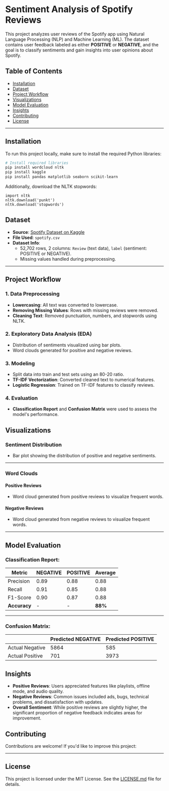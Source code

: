 # Sentiment Analysis of Spotify Reviews

This project analyzes user reviews of the Spotify app using Natural Language Processing (NLP) and Machine Learning (ML). The dataset contains user feedback labeled as either **POSITIVE** or **NEGATIVE**, and the goal is to classify sentiments and gain insights into user opinions about Spotify.

## Table of Contents
- [Installation](#installation)
- [Dataset](#dataset)
- [Project Workflow](#project-workflow)
- [Visualizations](#visualizations)
- [Model Evaluation](#model-evaluation)
- [Insights](#insights)
- [Contributing](#contributing)
- [License](#license)
---

## Installation
To run this project locally, make sure to install the required Python libraries:

```bash
# Install required libraries
pip install wordcloud nltk
pip install kaggle
pip install pandas matplotlib seaborn scikit-learn
```

Additionally, download the NLTK stopwords:
```
import nltk
nltk.download('punkt')
nltk.download('stopwords')
```

## Dataset
- **Source**: [Spotify Dataset on Kaggle](https://www.kaggle.com/datasets/alexandrakim2201/spotify-dataset)
- **File Used**: `spotify.csv`
- **Dataset Info**:
  - 52,702 rows, 2 columns: `Review` (text data), `label` (sentiment: POSITIVE or NEGATIVE).
  - Missing values handled during preprocessing.

---

## Project Workflow
### 1. **Data Preprocessing**
- **Lowercasing**: All text was converted to lowercase.
- **Removing Missing Values**: Rows with missing reviews were removed.
- **Cleaning Text**: Removed punctuation, numbers, and stopwords using NLTK.

### 2. **Exploratory Data Analysis (EDA)**
- Distribution of sentiments visualized using bar plots.
- Word clouds generated for positive and negative reviews.

### 3. **Modeling**
- Split data into train and test sets using an 80-20 ratio.
- **TF-IDF Vectorization**: Converted cleaned text to numerical features.
- **Logistic Regression**: Trained on TF-IDF features to classify reviews.

### 4. **Evaluation**
- **Classification Report** and **Confusion Matrix** were used to assess the model's performance.
## Visualizations

### Sentiment Distribution
- Bar plot showing the distribution of positive and negative sentiments.

---

### Word Clouds
#### Positive Reviews
- Word cloud generated from positive reviews to visualize frequent words.

#### Negative Reviews
- Word cloud generated from negative reviews to visualize frequent words.

---

## Model Evaluation

### Classification Report:

| Metric      | NEGATIVE | POSITIVE | Average |
|-------------|----------|----------|---------|
| Precision   | 0.89     | 0.88     | 0.88    |
| Recall      | 0.91     | 0.85     | 0.88    |
| F1-Score    | 0.90     | 0.87     | 0.88    |
| **Accuracy**| -        | -        | **88%** |

---

### Confusion Matrix:

|                | Predicted NEGATIVE | Predicted POSITIVE |
|----------------|--------------------|--------------------|
| Actual Negative | 5864               | 585                |
| Actual Positive | 701                | 3973               |

## Insights

- **Positive Reviews**: Users appreciated features like playlists, offline mode, and audio quality.
- **Negative Reviews**: Common issues included ads, bugs, technical problems, and dissatisfaction with updates.
- **Overall Sentiment**: While positive reviews are slightly higher, the significant proportion of negative feedback indicates areas for improvement.

## Contributing

Contributions are welcome! If you'd like to improve this project:

---

## License

This project is licensed under the MIT License. See the [LICENSE.md](LICENSE.md) file for details.
